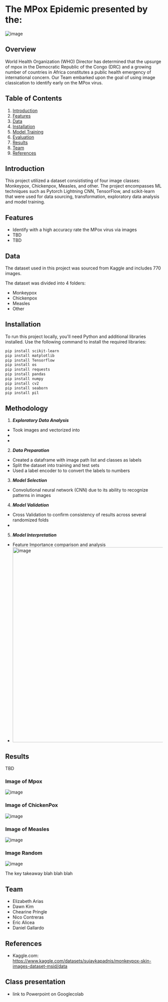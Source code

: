 # The MPox Epidemic presented by the:
![image](https://github.com/user-attachments/assets/ce382959-92b4-4fa9-a641-f2fda0a4916a)


## Overview

World Health Organization (WHO) Director has determined that the upsurge of mpox in the Democratic Republic of the Congo (DRC) and a growing number of countries in Africa constitutes a public health emergency of international concern. Our Team embarked upon the goal of using image classication to identify early on the MPox virus. 

## Table of Contents

1. [Introduction](#introduction)
2. [Features](#features)
3. [Data](#data)
4. [Installation](#installation)
5. [Model Training](#model-training)
6. [Evaluation](#evaluation)
7. [Results](#results)
8. [Team](#team)
9. [References](#references)

## Introduction

This project utilized a dataset consististing of four image classes: Monkeypox, Chickenpox, Measles, and other. The project encompasses ML techniques such as Pytorch Lightning CNN, TensorFlow, and scikit-learn
that were used for data sourcing, transformation, exploratory data analysis and model training.

## Features

- Identify with a high accuracy rate the MPox virus via images
- TBD
- TBD

## Data

The dataset used in this project was sourced from Kaggle and includes 770 images.

The dataset was divided into 4 folders:

- Monkeypox
- Chickenpox
- Measles
- Other


## Installation

To run this project locally, you'll need Python and additional libraries installed. Use the following command to install the required libraries:

```bash
pip install scikit-learn
pip install matplotlib
pip install Tensorflow
pip install os
pip install requests
pip install pandas
pip install numpy
pip install cv2
pip install seaborn
pip install pil
```

## Methodology 

1. ***Exploratory Data Analysis***  
* Took images and vectorized into
* 
*  
  
2. ***Data Preparation***  
* Created a dataframe with image path list and classes as labels  
* Split the dataset into training and test sets
* Used a label encoder to to convert the labels to numbers

3. ***Model Selection***
* Convolutional neural network (CNN) due to its ability to recognize patterns in images


4. ***Model Validation***
* Cross Validation to confirm consistency of results across several randomized folds
*

5.  ***Model Interpretation***
* Feature Importance comparison and analysis
* <img width="624" alt="image" src="https://github.com/user-attachments/assets/c16b5e96-6458-4b3a-b4eb-870a11c37a72">


## Results

TBD

### Image of Mpox
![image](https://github.com/user-attachments/assets/fd9663eb-bb25-4bf4-a0b1-a3126c096fb8)


### Image of ChickenPox
![image](https://github.com/user-attachments/assets/f8b362a4-9421-44e3-ab6e-e32fba740845)


### Image of Measles
![image](https://github.com/user-attachments/assets/8ff36fc1-9eed-4188-9b48-fde9f1cffea4)


### Image Random
![image](https://github.com/user-attachments/assets/422843aa-fa4c-4537-85f7-ec18b17d2623)


The key takeaway blah blah blah

## Team

- Elizabeth Arias
- Dawn Kim
- Chearine Pringle
- Nico Contreras
- Eric Alicea
- Daniel Gallardo
  
## References

- Kaggle.com: https://www.kaggle.com/datasets/sujaykapadnis/monkeypox-skin-images-dataset-msid/data
  
## Class presentation
- link to Powerpoint on Googlecolab
